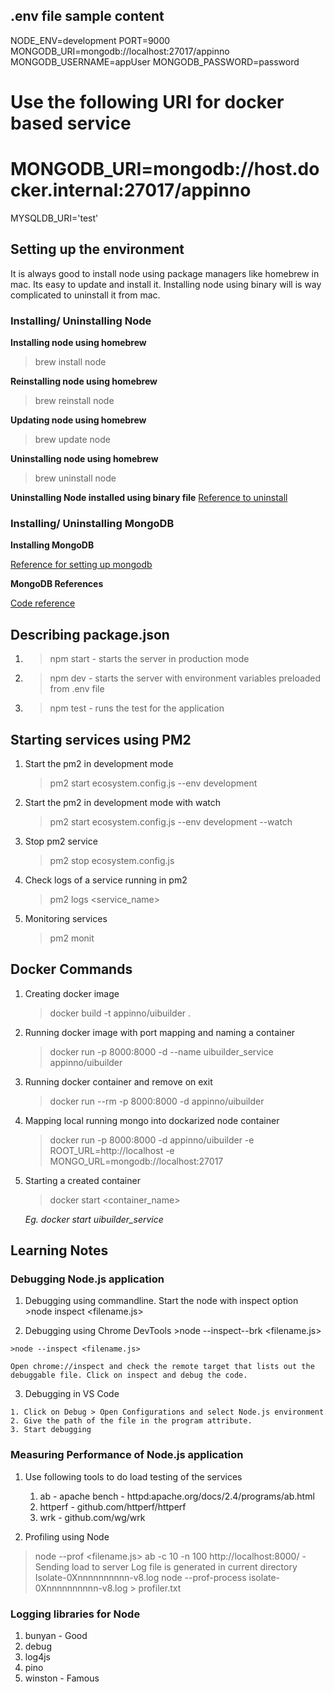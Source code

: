 ## .env file sample content

NODE_ENV=development
PORT=9000
MONGODB_URI=mongodb://localhost:27017/appinno
MONGODB_USERNAME=appUser
MONGODB_PASSWORD=password

# Use the following URI for docker based service
# MONGODB_URI=mongodb://host.docker.internal:27017/appinno

MYSQLDB_URI='test'


## **Setting up the environment** ##

It is always good to install node using package managers like homebrew in mac. Its easy to update and install it. Installing node using binary will is way complicated to uninstall it from mac.

### **Installing/ Uninstalling Node** ###

**Installing node using homebrew**
  >brew install node

**Reinstalling node using homebrew**
  >brew reinstall node

**Updating node using homebrew**
  >brew update node

**Uninstalling node using homebrew**
  >brew uninstall node

**Uninstalling Node installed using binary file**
  [Reference to uninstall](https://stackabuse.com/how-to-uninstall-node-js-from-mac-osx/)


### **Installing/ Uninstalling MongoDB** ###

**Installing MongoDB**

  [Reference for setting up mongodb](https://docs.mongodb.com/manual/tutorial/install-mongodb-on-os-x/)

**MongoDB References**

  [Code reference](https://mongodb.github.io/node-mongodb-native/driver-articles/mongoclient.html)

## **Describing package.json** ##

1. >npm start - starts the server in production mode
2. >npm dev - starts the server with environment variables preloaded from .env file
3. >npm test - runs the test for the application


## **Starting services using PM2** ##
1. Start the pm2 in development mode
    >pm2 start ecosystem.config.js --env development
2. Start the pm2 in development mode with watch
    >pm2 start ecosystem.config.js --env development --watch
3. Stop pm2 service
    >pm2 stop ecosystem.config.js
4. Check logs of a service running in pm2
    >pm2 logs <service_name>
5. Monitoring services
    >pm2 monit

## **Docker Commands** ##

1. Creating docker image
	>docker build -t appinno/uibuilder .

2. Running docker image with port mapping and naming a container
	>docker run -p 8000:8000 -d --name uibuilder_service appinno/uibuilder

3. Running docker container and remove on exit
	>docker run --rm -p 8000:8000 -d appinno/uibuilder

4. Mapping local running mongo into dockarized node container
	>docker run -p 8000:8000 -d appinno/uibuilder -e ROOT_URL=http://localhost -e MONGO_URL=mongodb://localhost:27017

5. Starting a created container
	>docker start <container_name>

	_Eg. docker start uibuilder_service_


  ## **Learning Notes** ##

  ### **Debugging Node.js application** ###
  1. Debugging using commandline. Start the node with inspect option
    >node inspect <filename.js>

  2. Debugging using Chrome DevTools
    >node --inspect--brk <filename.js>

    >node --inspect <filename.js>

    Open chrome://inspect and check the remote target that lists out the debuggable file. Click on inspect and debug the code.

  3. Debugging in VS Code

    1. Click on Debug > Open Configurations and select Node.js environment
    2. Give the path of the file in the program attribute.
    3. Start debugging


### **Measuring Performance of Node.js application** ###
  1. Use following tools to do load testing of the services
      1. ab - apache bench - httpd:apache.org/docs/2.4/programs/ab.html
      2. httperf - github.com/httperf/httperf
      3. wrk - github.com/wg/wrk

  2. Profiling using Node
  >node --prof <filename.js>
  >ab -c 10 -n 100 http://localhost:8000/<route> - Sending load to server
  Log file is generated in current directory
  Isolate-0Xnnnnnnnnnn-v8.log
  >node --prof-process isolate-0Xnnnnnnnnnn-v8.log > profiler.txt


  ### **Logging libraries for Node** ###
  1. bunyan - Good
  2. debug
  3. log4js
  4. pino
  5. winston - Famous